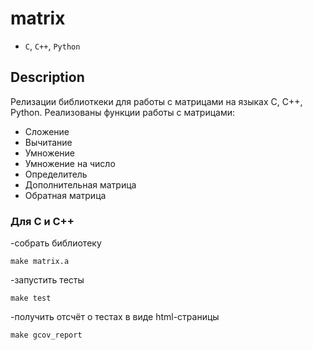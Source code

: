 # matrix

- `С`, `C++`, `Python`

## Description
Релизации библиоткеки для работы с матрицами на языках C, C++, Python.
Реализованы функции работы с матрицами:
- Сложение
- Вычитание
- Умножение
- Умножение на число
- Определитель
- Дополнительная матрица
- Обратная матрица

### Для C и C++
-собрать библиотеку
```
make matrix.a
```
-запустить тесты
```
make test
```
-получить отсчёт о тестах в виде html-страницы
```
make gcov_report
